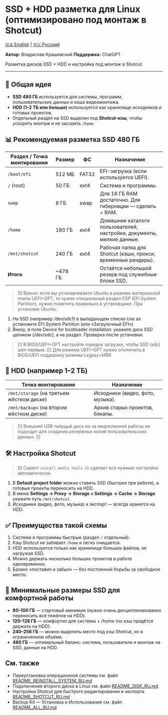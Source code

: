 # SSD + HDD разметка для Linux (оптимизировано под монтаж в Shotcut)

[🇬🇧 English](README_SSD_SETUP_EN.md) | [🇷🇺 Русский](README_SSD_SETUP_RU.md)

**Автор:** Владислав Крашевский
**Поддержка:** ChatGPT

Разметка дисков SSD + HDD и настройка под монтаж в Shotcut

---

## 📌 Общая идея

- **SSD 480 ГБ** используется для системы, программ, пользовательских данных и кэша видеомонтажа.
- **HDD (1–2 ТБ или больше)** используется как хранилище исходников и готовых проектов.
- Отдельный раздел на SSD выделен под **Shotcut-кэш**, чтобы ускорить монтаж и не засорять `/home`.

## 📊 Рекомендуемая разметка SSD 480 ГБ

| Раздел / Точка монтирования | Размер   | ФС    | Назначение                                                            |
|-----------------------------|----------|-------|-----------------------------------------------------------------------|
| `/boot/efi`                 | 512 МБ   | FAT32 | EFI-загрузка (если используется UEFI).                                |
| `/` (root)                  | 50 ГБ    | ext4  | Система и программы.                                                  |
| `swap`                      | 8 ГБ     | swap  | Для 16 ГБ RAM достаточно. Для гибернации — сделать = RAM.             |
| `/home`                     | 180 ГБ   | ext4  | Домашние каталоги пользователей, настройки, документы, мелкие данные. |
| `/mnt/shotcut`              | 240 ГБ   | ext4  | Рабочая папка для Shotcut (кэши, прокси, временные рендеры).          |
| **Итого**                   | ~478 ГБ  |       | Остаётся небольшой резерв под служебные блоки SSD.                    |

> ]!] Важно: если вы устанавливаете Ubuntu в режиме материнской платы UEFI+GPT, то нужен специальный раздел ESP (EFI System Partition), нужно пометить правильно в установщике.
При установке Ubuntu:
1. На SSD (например /dev/sdc1) в выпадающем списке Use as установите EFI System Partition (или «Загрузочный EFI»)
2. Внизу, в поле Device for bootloader installation: укажите диск SSD целиком (/dev/sdc), а не раздел.
Проверка после установки:
> [!] В BIOS/UEFI+GPT настройте порядок загрузки, чтобы SSD (sdc) шёл первым.
> [!] Для режима UEFI+GPT нужно отключить в BIOS/UEFI поддержку режима Legasy+MBR

## 📂 HDD (например 1–2 ТБ)

| Точка монтирования                           | Назначение                       |
|----------------------------------------------|----------------------------------|
| `/mnt/storage` (на третьем жёстком диске)    | Исходники (видео, фото, музыка). |
| `/mnt/backups` (на втором жёстком диске)     | Архив старых проектов, бэкапы.   |

> [!] Внешний USB твёрдый диск из-за медлеленной работы не подходит для создания резервных копий пользовательских данных.
> [I] 

## 🛠 Настройка Shotcut

> [I] Скрипт `install_media_tools.sh` сделает все нужные настройки автоматически.
1. В **Default project folder** можно ставить SSD (быстрее при работе), а готовые проекты переносить на HDD.
2. В меню **Settings → Proxy → Storage** и **Settings → Cache → Storage** укажите путь `/mnt/shotcut`.
3. Исходники (видео, фото, музыка) и экспорт — всегда хранятся на HDD.

## ✅ Преимущества такой схемы

1. Система и программы быстрые (раздел `/` отдельный).
2. Кэш Shotcut не забивает `/home` и легко очищается.
3. HDD используется только как хранилище больших файлов, не нагружая SSD.
4. Можно держать несколько больших проектов в работе одновременно.
5. Баланс «поставил и забыл» — без постоянной борьбы за свободное место.

## 🔑 Минимальные размеры SSD для комфортной работы

- **80–100 ГБ** — стартовый минимум (нужно очень дисциплинированно переносить всё тяжёлое на HDD).
- **120–128 ГБ** — комфортно для системы + /home (но кэш придётся держать на HDD).
- **240–256 ГБ** — можно выделить место под кэш Shotcut, но в ограниченном объёме.
- **480 ГБ** — оптимальный баланс: система, пользователи и монтаж на SSD, данные на HDD.

## См. также

- Переустановка операционной системы см. файл [README_REINSTALL_SYSTEM_RU.md](README_REINSTALL_SYSTEM_RU.md)
- Подключения второго диска в Linux см. файл [README_DISK_RU.md](README_DISK_RU.md)
- Настройки Shotcut для быстрого редактирования и экспорта [README_SHOTCUT_RU.md](README_SHOTCUT_RU.md)
- Backup Kit — Установка и Использование см. файл [README_ALL_RU.md](README_ALL_RU.md)
